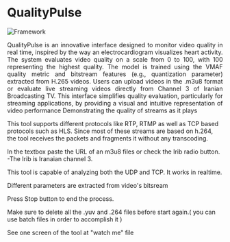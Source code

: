 # QualityPulse

![Framework](src/QualityPulse.jpg)

<p align="justify">
QualityPulse is an innovative interface designed to monitor video quality in real time, inspired by the way an electrocardiogram visualizes heart activity. The system evaluates video quality on a scale from 0 to 100, with 100 representing the highest quality.
The model is trained using the VMAF quality metric and bitstream features (e.g., quantization parameter) extracted from H.265 videos. Users can upload videos in the .m3u8 format or evaluate live streaming videos directly from Channel 3 of Iranian Broadcasting TV.
This interface simplifies quality evaluation, particularly for streaming applications, by providing a visual and intuitive representation of video performance
Demonstrating the quality of streams  as it plays 
<p>

This tool supports different protocols like RTP, RTMP as well as TCP based protocols such as HLS.
Since most of these streams are based on h.264, the tool receives the packets and fragments it without any transcoding.

In the textbox paste the URL of an m3u8 files or check the Irib radio button.
-The Irib is Iranaian channel 3.

This tool is capable of analyzing both the UDP and TCP.
It works in realtime.

Different parameters are extracted from video's bitsream

Press Stop button to end the process.

Make sure to delete all the .yuv and .264 files before start again.( you can use batch files in order to accomplish it )

See one screen of the tool at "watch me" file
